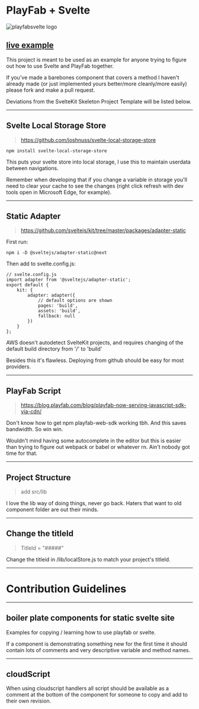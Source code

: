 # PlayFab + Svelte

![playfabsvelte logo](https://deathmettastorage.s3.us-west-2.amazonaws.com/files/playfabsveltelogo128.png)

## [live example](https://metta.d3nvj95fro2i68.amplifyapp.com/)

This project is meant to be used as an example for anyone trying to figure out how to use Svelte and PlayFab together. 

If you've made a barebones component that covers a method I haven't already made (or just implemented yours better/more cleanly/more easily) please fork and make a pull request. 

Deviations from the SvelteKit Skeleton Project Template will be listed below.

---

## Svelte Local Storage Store

> https://github.com/joshnuss/svelte-local-storage-store

    npm install svelte-local-storage-store

This puts your svelte store into local storage, I use this to maintain userdata between navigations.

Remember when developing that if you change a variable in storage you'll need to clear your cache to see the changes (right click refresh with dev tools open in Microsoft Edge, for example).

---

## Static Adapter

> https://github.com/sveltejs/kit/tree/master/packages/adapter-static

First run:

    npm i -D @sveltejs/adapter-static@next

Then add to svelte.config.js:

    // svelte.config.js
    import adapter from '@sveltejs/adapter-static';
    export default {
        kit: {
            adapter: adapter({
                // default options are shown
                pages: 'build',
                assets: 'build',
                fallback: null
            })
        }
    };

AWS doesn't autodetect SvelteKit projects, and requires changing of the default build directory from '/' to 'build'

Besides this it's flawless. Deploying from github should be easy for most providers. 

---

## PlayFab Script

> https://blog.playfab.com/blog/playfab-now-serving-javascript-sdk-via-cdn/

Don't know how to get npm playfab-web-sdk working tbh. And this saves bandwidth. So win win. 

Wouldn't mind having some autocomplete in the editor but this is easier than trying to figure out webpack or babel or whatever rn. Ain't nobody got time for that.

---

## Project Structure

> add src/lib

I love the lib way of doing things, never go back. Haters that want to old component folder are out their minds. 

---

## Change the titleId

> TitleId = "#####"

Change the titleid in /lib/localStore.js to match your project's titleId.

---

# Contribution Guidelines

---

## boiler plate components for static svelte site

Examples for copying / learning how to use playfab or svelte. 

If a component is demonstrating something new for the first time it should contain lots of comments and very descriptive variable and method names. 

---

## cloudScript

When using cloudscript handlers all script should be available as a comment at the bottom of the component for someone to copy and add to their own revision.

